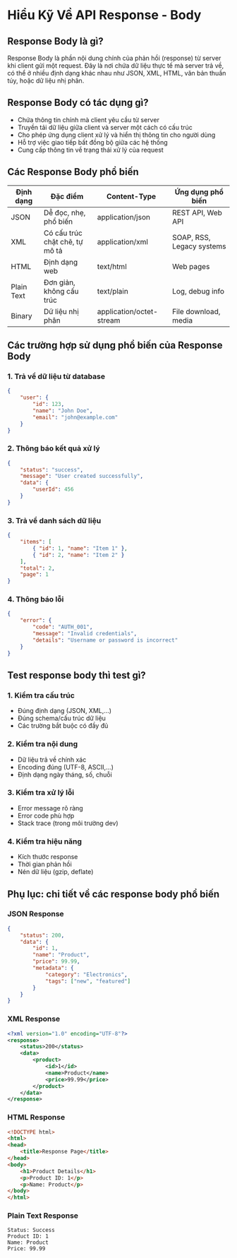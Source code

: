 # Hiểu Kỹ Về API Response - Body

## Response Body là gì?
Response Body là phần nội dung chính của phản hồi (response) từ server khi client gửi một request. Đây là nơi chứa dữ liệu thực tế mà server trả về, có thể ở nhiều định dạng khác nhau như JSON, XML, HTML, văn bản thuần túy, hoặc dữ liệu nhị phân.

## Response Body có tác dụng gì?
- Chứa thông tin chính mà client yêu cầu từ server
- Truyền tải dữ liệu giữa client và server một cách có cấu trúc
- Cho phép ứng dụng client xử lý và hiển thị thông tin cho người dùng
- Hỗ trợ việc giao tiếp bất đồng bộ giữa các hệ thống
- Cung cấp thông tin về trạng thái xử lý của request

## Các Response Body phổ biến
| Định dạng | Đặc điểm | Content-Type | Ứng dụng phổ biến |
|-----------|-----------|--------------|-------------------|
| JSON | Dễ đọc, nhẹ, phổ biến | application/json | REST API, Web API |
| XML | Có cấu trúc chặt chẽ, tự mô tả | application/xml | SOAP, RSS, Legacy systems |
| HTML | Định dạng web | text/html | Web pages |
| Plain Text | Đơn giản, không cấu trúc | text/plain | Log, debug info |
| Binary | Dữ liệu nhị phân | application/octet-stream | File download, media |

## Các trường hợp sử dụng phổ biến của Response Body

### 1. Trả về dữ liệu từ database
```json
{
    "user": {
        "id": 123,
        "name": "John Doe",
        "email": "john@example.com"
    }
}
```

### 2. Thông báo kết quả xử lý
```json
{
    "status": "success",
    "message": "User created successfully",
    "data": {
        "userId": 456
    }
}
```

### 3. Trả về danh sách dữ liệu
```json
{
    "items": [
        { "id": 1, "name": "Item 1" },
        { "id": 2, "name": "Item 2" }
    ],
    "total": 2,
    "page": 1
}
```

### 4. Thông báo lỗi
```json
{
    "error": {
        "code": "AUTH_001",
        "message": "Invalid credentials",
        "details": "Username or password is incorrect"
    }
}
```

## Test response body thì test gì?

### 1. Kiểm tra cấu trúc
- Đúng định dạng (JSON, XML,...)
- Đúng schema/cấu trúc dữ liệu
- Các trường bắt buộc có đầy đủ

### 2. Kiểm tra nội dung
- Dữ liệu trả về chính xác
- Encoding đúng (UTF-8, ASCII,...)
- Định dạng ngày tháng, số, chuỗi

### 3. Kiểm tra xử lý lỗi
- Error message rõ ràng
- Error code phù hợp
- Stack trace (trong môi trường dev)

### 4. Kiểm tra hiệu năng
- Kích thước response
- Thời gian phản hồi
- Nén dữ liệu (gzip, deflate)

## Phụ lục: chi tiết về các response body phổ biến

### JSON Response
```json
{
    "status": 200,
    "data": {
        "id": 1,
        "name": "Product",
        "price": 99.99,
        "metadata": {
            "category": "Electronics",
            "tags": ["new", "featured"]
        }
    }
}
```

### XML Response
```xml
<?xml version="1.0" encoding="UTF-8"?>
<response>
    <status>200</status>
    <data>
        <product>
            <id>1</id>
            <name>Product</name>
            <price>99.99</price>
        </product>
    </data>
</response>
```

### HTML Response
```html
<!DOCTYPE html>
<html>
<head>
    <title>Response Page</title>
</head>
<body>
    <h1>Product Details</h1>
    <p>Product ID: 1</p>
    <p>Name: Product</p>
</body>
</html>
```

### Plain Text Response
```text
Status: Success
Product ID: 1
Name: Product
Price: 99.99
```